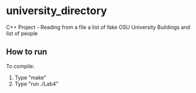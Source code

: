 # university_directory
C++ Project - Reading from a file a list of fake OSU University Buildings and list of people

## How to run
To compile:
1. Type "make"
2. Type "run ./Lab4"
